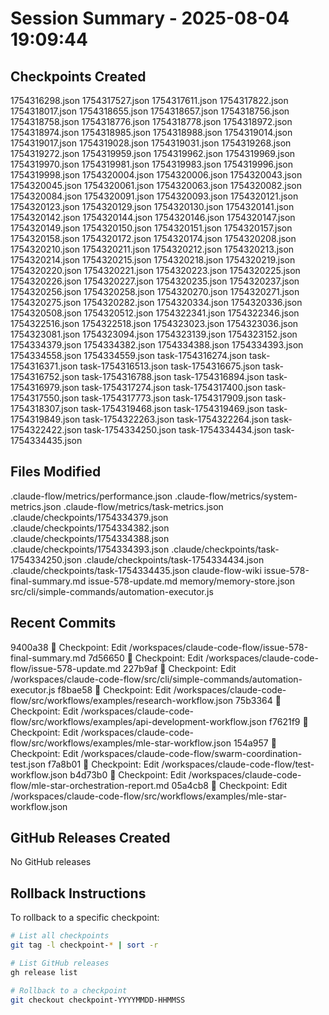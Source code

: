 # Session Summary - 2025-08-04 19:09:44

## Checkpoints Created
1754316298.json
1754317527.json
1754317611.json
1754317822.json
1754318017.json
1754318655.json
1754318657.json
1754318756.json
1754318758.json
1754318776.json
1754318778.json
1754318972.json
1754318974.json
1754318985.json
1754318988.json
1754319014.json
1754319017.json
1754319028.json
1754319031.json
1754319268.json
1754319272.json
1754319959.json
1754319962.json
1754319969.json
1754319970.json
1754319981.json
1754319983.json
1754319996.json
1754319998.json
1754320004.json
1754320006.json
1754320043.json
1754320045.json
1754320061.json
1754320063.json
1754320082.json
1754320084.json
1754320091.json
1754320093.json
1754320121.json
1754320123.json
1754320129.json
1754320130.json
1754320141.json
1754320142.json
1754320144.json
1754320146.json
1754320147.json
1754320149.json
1754320150.json
1754320151.json
1754320157.json
1754320158.json
1754320172.json
1754320174.json
1754320208.json
1754320210.json
1754320211.json
1754320212.json
1754320213.json
1754320214.json
1754320215.json
1754320218.json
1754320219.json
1754320220.json
1754320221.json
1754320223.json
1754320225.json
1754320226.json
1754320227.json
1754320235.json
1754320237.json
1754320256.json
1754320258.json
1754320270.json
1754320271.json
1754320275.json
1754320282.json
1754320334.json
1754320336.json
1754320508.json
1754320512.json
1754322341.json
1754322346.json
1754322516.json
1754322518.json
1754323023.json
1754323036.json
1754323081.json
1754323094.json
1754323139.json
1754323152.json
1754334379.json
1754334382.json
1754334388.json
1754334393.json
1754334558.json
1754334559.json
task-1754316274.json
task-1754316371.json
task-1754316513.json
task-1754316675.json
task-1754316752.json
task-1754316788.json
task-1754316894.json
task-1754316979.json
task-1754317274.json
task-1754317400.json
task-1754317550.json
task-1754317773.json
task-1754317909.json
task-1754318307.json
task-1754319468.json
task-1754319469.json
task-1754319849.json
task-1754322263.json
task-1754322264.json
task-1754322422.json
task-1754334250.json
task-1754334434.json
task-1754334435.json

## Files Modified
.claude-flow/metrics/performance.json
.claude-flow/metrics/system-metrics.json
.claude-flow/metrics/task-metrics.json
.claude/checkpoints/1754334379.json
.claude/checkpoints/1754334382.json
.claude/checkpoints/1754334388.json
.claude/checkpoints/1754334393.json
.claude/checkpoints/task-1754334250.json
.claude/checkpoints/task-1754334434.json
.claude/checkpoints/task-1754334435.json
claude-flow-wiki
issue-578-final-summary.md
issue-578-update.md
memory/memory-store.json
src/cli/simple-commands/automation-executor.js

## Recent Commits
9400a38 🔖 Checkpoint: Edit /workspaces/claude-code-flow/issue-578-final-summary.md
7d56650 🔖 Checkpoint: Edit /workspaces/claude-code-flow/issue-578-update.md
227b9af 🔖 Checkpoint: Edit /workspaces/claude-code-flow/src/cli/simple-commands/automation-executor.js
f8bae58 🔖 Checkpoint: Edit /workspaces/claude-code-flow/src/workflows/examples/research-workflow.json
75b3364 🔖 Checkpoint: Edit /workspaces/claude-code-flow/src/workflows/examples/api-development-workflow.json
f7621f9 🔖 Checkpoint: Edit /workspaces/claude-code-flow/src/workflows/examples/mle-star-workflow.json
154a957 🔖 Checkpoint: Edit /workspaces/claude-code-flow/swarm-coordination-test.json
f7a8b01 🔖 Checkpoint: Edit /workspaces/claude-code-flow/test-workflow.json
b4d73b0 🔖 Checkpoint: Edit /workspaces/claude-code-flow/mle-star-orchestration-report.md
05a4cb8 🔖 Checkpoint: Edit /workspaces/claude-code-flow/src/workflows/examples/mle-star-workflow.json

## GitHub Releases Created
No GitHub releases

## Rollback Instructions
To rollback to a specific checkpoint:
```bash
# List all checkpoints
git tag -l checkpoint-* | sort -r

# List GitHub releases
gh release list

# Rollback to a checkpoint
git checkout checkpoint-YYYYMMDD-HHMMSS
```
